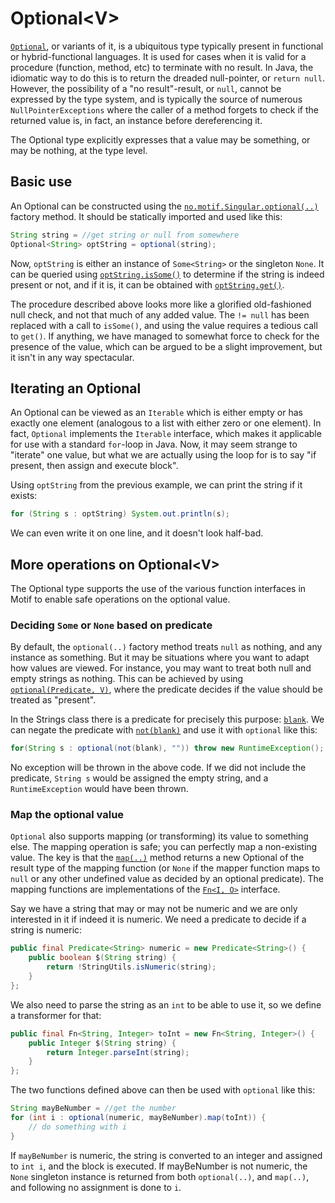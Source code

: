 Optional&lt;V&gt;
============================

[`Optional`][Optional-type], or variants of it, is a ubiquitous type typically
present in functional or hybrid-functional
languages. It is used for cases when it is valid for a procedure (function, method, etc) to terminate
with no result. In Java, the idiomatic way to do this is to return the dreaded null-pointer, or
`return null`. However, the possibility of a "no result"-result, or `null`, cannot be expressed by
the type system, and is typically the source of numerous `NullPointerExceptions` where the caller of a
method forgets to check if the returned value is, in fact, an instance before dereferencing it.

The Optional type explicitly expresses that a value may be something, or may be nothing, at the type level.


Basic use
-----------------------
An Optional can be constructed using the
[`no.motif.Singular.optional(..)`][optional]
factory method. It should be statically imported and used like this:

```java
String string = //get string or null from somewhere
Optional<String> optString = optional(string);
```

Now, `optString` is either an instance of `Some<String>` or the singleton `None`. It can be queried
using [`optString.isSome()`][isSome]
to determine if the string is indeed present or not, and if it is, it can
be obtained with [`optString.get()`][get].

The procedure described above looks more like a glorified old-fashioned null check, and not that
much of any added value. The `!= null` has been replaced with a call to `isSome()`, and using the
value requires a tedious call to `get()`. If anything, we have managed to somewhat force to check
for the presence of the value, which can be argued to be a slight improvement, but it isn't in any
way spectacular.


Iterating an Optional
---------------------------
An Optional can be viewed as an `Iterable` which is either empty or has exactly one element
(analogous to a list with either zero or one element). In fact, `Optional` implements the
`Iterable` interface, which makes it applicable for use with a standard `for`-loop in Java.
Now, it may seem strange to "iterate" one value, but what we are actually using the loop for
is to say "if present, then assign and execute block".

Using `optString` from the previous example, we can print the string if it exists:

```java
for (String s : optString) System.out.println(s);
```

We can even write it on one line, and it doesn't look half-bad.





More operations on Optional&lt;V&gt;
----------------------------------------
The Optional type supports the use of the various function interfaces in Motif to enable
safe operations on the optional value.


### Deciding `Some` or `None` based on predicate

By default, the `optional(..)` factory method treats `null` as nothing, and any instance
as something. But it may be situations where you want to adapt how values are viewed.
For instance, you may want to treat both null and empty strings as nothing. This can be
achieved by using
[`optional(Predicate, V)`][optional-with-predicate],
where the predicate decides if the value should be treated as "present".

In the Strings class there is a predicate for precisely this purpose: 
[`blank`](apidocs/no/motif/Strings.html#blank).
We can negate the predicate with [`not(blank)`](apidocs/no/motif/Base.html#not)
and use it with `optional` like this:

```java
for(String s : optional(not(blank), "")) throw new RuntimeException();
```

No exception will be thrown in the above code. If we did not include the predicate,
`String s` would be assigned the empty string, and a `RuntimeException` would have
been thrown.




### Map the optional value

`Optional` also supports mapping (or transforming) its value to something else. The
mapping operation is safe; you can perfectly map a non-existing value. The key is
that the [`map(..)`][map]
method returns a new Optional of the result type of the mapping
function (or `None` if the mapper function maps to `null` or any other undefined value
as decided by an optional predicate). The mapping functions are implementations of the
[`Fn<I, O>`](apidocs/no/motif/f/Fn.html) interface.

Say we have a string that may or may not be numeric and we are only interested in it
if indeed it is numeric. We need a predicate to decide if a string is numeric:

```java
public final Predicate<String> numeric = new Predicate<String>() {
    public boolean $(String string) {
        return !StringUtils.isNumeric(string);
    }
};
```


We also need to parse the string as an `int` to be able to use it, so we define a transformer for that:

```java
public final Fn<String, Integer> toInt = new Fn<String, Integer>() {
    public Integer $(String string) {
        return Integer.parseInt(string);
    }
};
```

The two functions defined above can then be used with `optional` like this:

```java
String mayBeNumber = //get the number
for (int i : optional(numeric, mayBeNumber).map(toInt)) {
    // do something with i
}
```

If `mayBeNumber` is numeric, the string is converted to an integer and assigned
to `int i`, and the block is executed. If mayBeNumber is not numeric, the `None`
singleton instance is returned from both `optional(..)`, and `map(..)`, and
following no assignment is done to `i`.




[Optional-type]: <apidocs/no/motif/single/Optional.html> "The Optional type"
[optional]: <apidocs/no/motif/Singular.html#optional%28V%29> "Factory method for Optional"
[optional-with-predicate]: <apidocs/no/motif/Singular.html#optional%28no.motif.f.Predicate,%20V%29> "Factory method for Optional with Predicate"
[none]: apidocs/no/motif/Singular.html#none%28%29 "The None instance"
[isSome]: apidocs/no/motif/single/Optional.html#isSome%28%29 "Optional.isSome() method"
[get]: apidocs/no/motif/single/Optional.html#get%28%29 "Optional.get() method"
[map]: apidocs/no/motif/single/Optional.html#map%28no.motif.f.Fn%29 "Optional.map(..) method"
